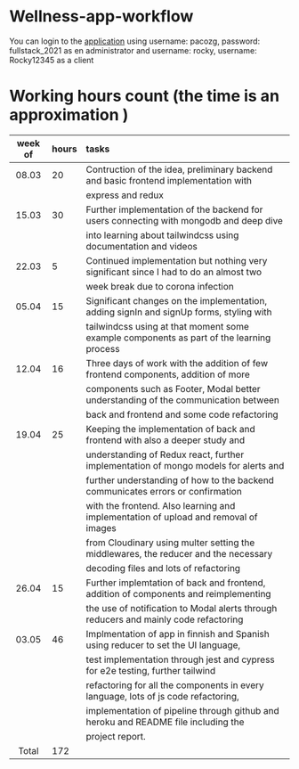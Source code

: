 # Wellness-app-workflow
You can login to the [application](https://jane-wellness-app.herokuapp.com/) using username: pacozg, password: fullstack_2021 as en administrator and username: rocky, username: Rocky12345 as a client

# Working hours count (the time is an approximation )

| week of  | hours | tasks  |
|:-------:|:------| :------|
|  08.03  |  20  | Contruction of the idea, preliminary backend and basic frontend implementation with |
|         |      | express and redux |
|  15.03  |  30  | Further implementation of the backend for users connecting with mongodb and deep dive |
|         |      | into learning about tailwindcss using documentation and videos   |
|  22.03  |  5   | Continued implementation but nothing very significant since I had to do an almost two |
|         |      | week break due to corona infection |
|  05.04  |  15  | Significant changes on the implementation, adding signIn and signUp forms, styling with|
|         |      | tailwindcss using at that moment some example components as part of the learning process|
|  12.04  |  16  | Three days of work with the addition of few frontend components, addition of more|
|         |      | components such as Footer, Modal better understanding of the communication between |
|         |      | back and frontend and some code refactoring |
|  19.04  |  25  | Keeping the implementation of back and frontend with also a deeper study and |
|         |      | understanding  of Redux react, further implementation of mongo models for alerts and |
|         |      | further understanding of how to the backend communicates errors or confirmation |
|         |      | with the frontend. Also learning and implementation of upload and removal of images |
|         |      | from Cloudinary using multer setting the middlewares, the reducer and the necessary |
|         |      | decoding files and lots of refactoring  |
|  26.04  |  15  | Further implemtation of back and frontend, addition of components and reimplementing|
|         |      | the use of notification to Modal alerts through reducers and mainly code refactoring |
|  03.05  |  46  | Implmentation of app in finnish and Spanish using reducer to set the UI language,   |
|         |      | test implementation through jest and cypress for e2e testing, further tailwind  |
|         |      | refactoring for all the components in every language, lots of js code refactoring,  |
|         |      | implementation of pipeline through github and heroku and README file including the |
|         |      | project report. | 
|  Total  |  172 | |